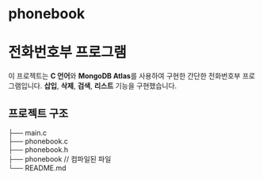 # phonebook

# 전화번호부 프로그램

이 프로젝트는 **C 언어**와 **MongoDB Atlas**를 사용하여 구현한 간단한 전화번호부 프로그램입니다. **삽입**, **삭제**, **검색**, **리스트** 기능을 구현했습니다.

## 프로젝트 구조  
├── main.c  
├── phonebook.c  
├── phonebook.h  
├── phonebook // 컴파일된 파일  
└── README.md  
